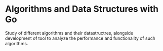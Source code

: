 # Algorithms and Data Structures with Go
Study of different algorithms and their datastructres, alongside development of tool to analyze the performance and functionality of such algorithms.
